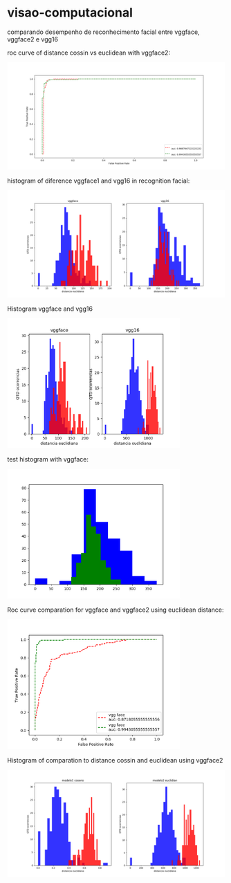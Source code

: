 # visao-computacional
comparando desempenho de reconhecimento facial entre vggface, vggface2 e vgg16


roc curve of distance cossin vs euclidean with vggface2:

<img src="face2 coseno vs euclid roc.png" alt="drawing" width="600"/>

histogram of diference vggface1 and vgg16 in recognition facial:

<img src="vgg.png" alt="drawing" width="600"/>

Histogram vggface and vgg16

<img src="vggface e vggface2.png" alt="drawing" width="400"/>

test histogram with vggface:

<img src="vgg16.png" alt="drawing" width="400"/>

Roc curve comparation for vggface and vggface2 using euclidean distance:

<img src="vggface e vggface2 roc.png" alt="drawing" width="400"/>

Histogram of comparation to distance cossin and euclidean using vggface2

<img src="face2 coseno vs euclid histograma.png" alt="drawing" width="600"/>
